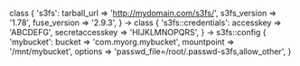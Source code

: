   class { 's3fs':
    tarball_url  => 'http://mydomain.com/s3fs/',
    s3fs_version => '1.78',
    fuse_version => '2.9.3',
  }
  ->
  class { 's3fs::credentials':
    accesskey       => 'ABCDEFG',
    secretaccesskey => 'HIJKLMNOPQRS',
  }
  ->
  s3fs::config { 'mybucket':
    bucket     => 'com.myorg.mybucket',
    mountpoint => '/mnt/mybucket',
    options    => 'passwd_file=/root/.passwd-s3fs,allow_other',
  }
